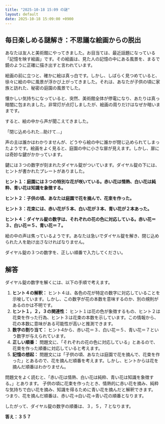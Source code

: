 ```yaml
---
title: "2025-10-18 15:09 の謎"
layout: default
date: 2025-10-18 15:09:00 +0900
---
```

## 毎日楽しめる謎解き：不思議な絵画からの脱出

あなたは友人と美術館にやってきました。お目当ては、最近話題になっている「記憶を映す絵画」です。その絵画は、見た人の記憶の中にある風景を、まるで鏡のように正確に描き出すと言われています。

絵画の前に立つと、確かに絵は真っ白です。しかし、しばらく見つめていると、徐々に絵の中に風景が浮かび上がってきました。それは、あなたが子供の頃に家族と訪れた、秘密の庭園の風景でした。

懐かしい気持ちになっていると、突然、美術館全体が停電になり、あたりは真っ暗闇に包まれました。非常灯が点灯しましたが、絵画の周りだけはなぜか暗いままです。

すると、絵の中から声が聞こえてきました。

「閉じ込められた…助けて…」

声の主は誰かはわかりませんが、どうやら絵の中に誰かが閉じ込められてしまったようです。絵画をよく見ると、庭園の中に小さな扉が見えます。しかし、扉には奇妙な鍵がかかっています。

鍵には３つの数字が刻まれたダイヤル錠がついています。ダイヤル錠の下には、ヒントが書かれたプレートがありました。

**ヒント１：庭園には３つの特別な花が咲いている。赤い花は情熱、白い花は純粋、青い花は知識を象徴する。**

**ヒント２：子供の頃、あなたは庭園で花を摘んで、花束を作った。**

**ヒント３：花束には、赤い花が５本、白い花が３本、青い花が２本あった。**

**ヒント４：ダイヤル錠の数字は、それぞれの花の色に対応している。赤い花＝３、白い花＝５、青い花＝７。**

絵の中の声は焦っているようです。あなたは急いでダイヤル錠を解き、閉じ込められた人を助け出さなければなりません。

ダイヤル錠の３つの数字を、正しい順番で入力してください。

## 解答

ダイヤル錠の数字を解くには、以下の手順で考えます。

1.  **ヒント４の解釈：** ヒント４は、各色の花が特定の数字に対応していることを示唆しています。しかし、この数字が花の本数を意味するのか、別の規則があるのかは不明です。
2.  **ヒント１，２，３の関連性：** ヒント１は花の色が象徴するもの、ヒント２は花束を作った行為、ヒント３は花束の本数を示しています。この情報から、花の本数に意味がある可能性が高いと推測できます。
3. **数字の割り当て：** ヒント4から、赤い花＝３、白い花＝５、青い花＝７という数字が与えられています。
4. **正しい順番：** 問題文に、「それぞれの花の色に対応している」とあるので、花束を作った順番に対応していると考えます。
5. **記憶の想起：** 問題文には「子供の頃、あなたは庭園で花を摘んで、花束を作った」とあるので、花を摘んだ順番を考えます。しかし、ヒントからは花を摘んだ順番はわかりません。

問題文をよく読むと、「赤い花は情熱、白い花は純粋、青い花は知識を象徴する。」とあります。
子供の頃に花束を作ったとき、情熱的に赤い花を摘み、純粋な気持ちで白い花を摘み、知識を得るために青い花を摘んだと解釈できます。
つまり、花を摘んだ順番は、赤い花→白い花→青い花の順番となります。

したがって、ダイヤル錠の数字の順番は、３，５，７となります。

**答え：３５７**
